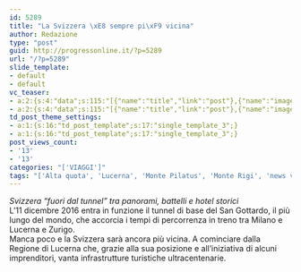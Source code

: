 ```yaml
---
id: 5289
title: "La Svizzera \xE8 sempre pi\xF9 vicina"
author: Redazione
type: "post"
guid: http://progressonline.it/?p=5289
url: "/?p=5289"
slide_template:
- default
- default
vc_teaser:
- a:2:{s:4:"data";s:115:"[{"name":"title","link":"post"},{"name":"image","image":"featured","link":"none"},{"name":"text","mode":"excerpt"}]";s:7:"bgcolor";s:0:"";}
- a:2:{s:4:"data";s:115:"[{"name":"title","link":"post"},{"name":"image","image":"featured","link":"none"},{"name":"text","mode":"excerpt"}]";s:7:"bgcolor";s:0:"";}
td_post_theme_settings:
- a:1:{s:16:"td_post_template";s:17:"single_template_3";}
- a:1:{s:16:"td_post_template";s:17:"single_template_3";}
post_views_count:
- '13'
- '13'
categories: "['VIAGGI']"
tags: "['Alta quota', 'Lucerna', 'Monte Pilatus', 'Monte Rigi', 'news viaggi', 'San Gottardo', 'sci', 'Svizzera', 'travel', 'Vitznau']"
---
```


*Svizzera “fuori dal tunnel” tra panorami, battelli e hotel storici*  
L’11 dicembre 2016 entra in funzione il tunnel di base del San Gottardo, il più lungo del mondo, che accorcia i tempi di percorrenza in treno tra Milano e Lucerna e Zurigo.  
Manca poco e la Svizzera sarà ancora più vicina. A cominciare dalla Regione di Lucerna che, grazie alla sua posizione e all’iniziativa di alcuni imprenditori, vanta infrastrutture turistiche ultracentenarie.